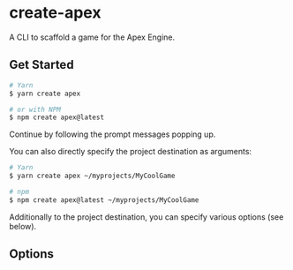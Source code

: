 # create-apex

A CLI to scaffold a game for the Apex Engine.

## Get Started

```bash
# Yarn
$ yarn create apex

# or with NPM
$ npm create apex@latest
```

Continue by following the prompt messages popping up.

You can also directly specify the project destination as arguments:

```bash
# Yarn
$ yarn create apex ~/myprojects/MyCoolGame

# npm
$ npm create apex@latest ~/myprojects/MyCoolGame
```

Additionally to the project destination, you can specify various options (see below).

## Options
